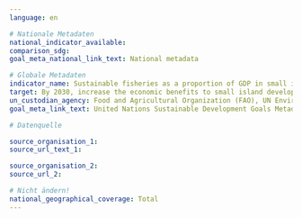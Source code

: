 ```yaml
---
language: en

# Nationale Metadaten
national_indicator_available:
comparison_sdg:
goal_meta_national_link_text: National metadata

# Globale Metadaten
indicator_name: Sustainable fisheries as a proportion of GDP in small island developing States, least developed countries and all countries
target: By 2030, increase the economic benefits to small island developing States and least developed countries from the sustainable use of marine resources, including through sustainable management of fisheries, aquaculture and tourism
un_custodian_agency: Food and Agricultural Organization (FAO), UN Environment World Conservation Monitoring Centre (UNEP-WCMC)
goal_meta_link_text: United Nations Sustainable Development Goals Metadata

# Datenquelle

source_organisation_1:
source_url_text_1:

source_organisation_2:
source_url_2:

# Nicht ändern!
national_geographical_coverage: Total
---
```

